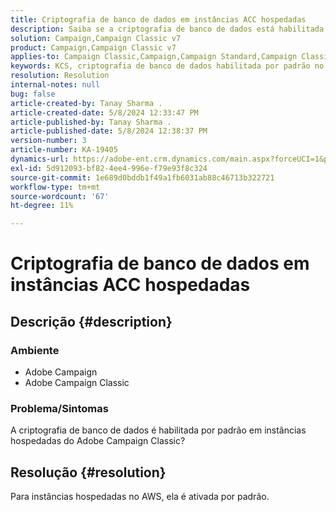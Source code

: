 ```yaml
---
title: Criptografia de banco de dados em instâncias ACC hospedadas
description: Saiba se a criptografia de banco de dados está habilitada por padrão em instâncias hospedadas do Adobe Campaign Classic.
solution: Campaign,Campaign Classic v7
product: Campaign,Campaign Classic v7
applies-to: Campaign Classic,Campaign,Campaign Standard,Campaign Classic v7
keywords: KCS, criptografia de banco de dados habilitada por padrão no Adobe Campaign hospedado
resolution: Resolution
internal-notes: null
bug: false
article-created-by: Tanay Sharma .
article-created-date: 5/8/2024 12:33:47 PM
article-published-by: Tanay Sharma .
article-published-date: 5/8/2024 12:38:37 PM
version-number: 3
article-number: KA-19405
dynamics-url: https://adobe-ent.crm.dynamics.com/main.aspx?forceUCI=1&pagetype=entityrecord&etn=knowledgearticle&id=ca348334-370d-ef11-9f8a-6045bd026dc7
exl-id: 5d912093-bf82-4ee4-996e-f79e93f8c324
source-git-commit: 1e689d0bddb1f49a1fb6031ab88c46713b322721
workflow-type: tm+mt
source-wordcount: '67'
ht-degree: 11%

---
```


# Criptografia de banco de dados em instâncias ACC hospedadas

## Descrição {#description}


### Ambiente

- Adobe Campaign
- Adobe Campaign Classic


### Problema/Sintomas

A criptografia de banco de dados é habilitada por padrão em instâncias hospedadas do Adobe Campaign Classic?


## Resolução {#resolution}


Para instâncias hospedadas no AWS, ela é ativada por padrão.
